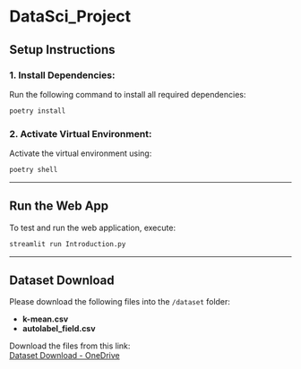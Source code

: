 


# **DataSci_Project**  

## **Setup Instructions**  

### **1. Install Dependencies:**  
Run the following command to install all required dependencies:  
```bash
poetry install
```

### **2. Activate Virtual Environment:**  
Activate the virtual environment using:  
```bash
poetry shell
```

---

## **Run the Web App**  
To test and run the web application, execute:  
```bash
streamlit run Introduction.py
```

---

## **Dataset Download**  
Please download the following files into the `/dataset` folder:  

- **k-mean.csv**  
- **autolabel_field.csv**  

Download the files from this link:  
[Dataset Download - OneDrive](https://chula-my.sharepoint.com/:f:/g/personal/6633248621_student_chula_ac_th/EgIliOPUG45OrIvJfmXh6VwBnJb5YGcbUD5fTgvJjxpjFA?e=TeQBxf)  

